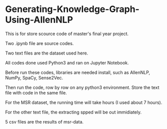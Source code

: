 # Generating-Knowledge-Graph-Using-AllenNLP
This is for store scource code of master's final year project.



Two .ipynb file are source codes.




Two text files are the dataset used here.


All codes done used Python3 and ran on Jupyter Notebook.

Before run these codes, libraries are needed install, such as AllenNLP, NumPy, SpaCy, Sense2Vec.

Then run the code, row by row on any python3 environment. Store the text file with code in the same file.

For the MSR dataset, the running time will take hours (I used about 7 hours).

For the other text file, the extracting spped will be out immidiately.

5 csv files are the results of msr-data.

